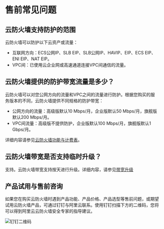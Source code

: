 # 售前常见问题

## 云防火墙支持防护的范围

云防火墙可以防护以下云资产或流量：

-   互联网方向：ECS公网IP、SLB EIP、SLB公网IP、HAVIP、EIP、ECS EIP、ENI EIP、NAT EIP。
-   VPC间：已使用云企业网或高速通道连接VPC间通信的流量。

## 云防火墙提供的防护带宽流量是多少？

云防火墙可以对您公网方向的流量和VPC之间的流量进行防护。根据您购买的服务版本的不同，云防火墙提供不同规格的防护带宽：

-   公网方向的流量：高级版默认10 Mbps/月，企业版默认50 Mbps/月，旗舰版默认200 Mbps/月。
-   VPC间流量：高级版不提供防护，企业版默认100 Mbps/月，旗舰版默认1 Gbps/月。

详细内容请参见[云防火墙功能与计费表](/cn.zh-CN/计费与开通服务/计费方式.md)。

## 云防火墙带宽是否支持临时升级？

支持。云防火墙带宽支持按天进行升级。详细内容，请参见[带宽升级](/cn.zh-CN/计费与开通服务/升级与变配.md)

## 产品试用与售前咨询

如果您在购买云防火墙时遇到产品功能、产品价格、产品选型等售前问题，或期望试用云防火墙产品，可通过钉钉与阿里云联系。使用钉钉扫描下方的二维码，您将可以得到阿里云云防火墙安全专家的指导建议。

![钉钉二维码](https://static-aliyun-doc.oss-accelerate.aliyuncs.com/assets/img/zh-CN/9621929951/p13957.jpg)

